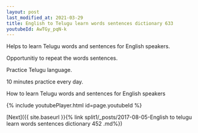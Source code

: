 ```yaml
---
layout: post
last_modified_at: 2021-03-29
title: English to Telugu learn words sentences dictionary 633 
youtubeId: AwTGy_pqN-k
---
```

 
 
Helps to learn Telugu words and sentences for English speakers.

Opportunitiy to repeat the words sentences. 

Practice Telugu language. 
 
10 minutes practice every day. 
 
How to learn Telugu words and sentences for English speakers 
 
{% include youtubePlayer.html id=page.youtubeId %}
 
 
[Next]({{ site.baseurl }}{% link  split1/_posts/2017-08-05-English to telugu learn words sentences dictionary 452 .md%})
 

